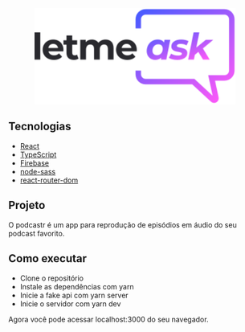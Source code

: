 <p align="center">
  <img alt="dark" width="400px" src="https://github.com/juliannelicon/nlw6-letmeask/blob/master/src/assets/images/logo.svg" />
</p>

## Tecnologias
- [React](https://reactjs.org)
- [TypeScript](https://www.typescriptlang.org/)
- [Firebase](https://firebase.google.com/)
- [node-sass](https://github.com/sass/node-sass)
- [react-router-dom](https://reactrouter.com/web/guides/quick-start)

## Projeto
O podcastr é um app para reprodução de episódios em áudio do seu podcast favorito.

## Como executar

   - Clone o repositório
   - Instale as dependências com yarn
   - Inicie a fake api com yarn server
   - Inicie o servidor com yarn dev

Agora você pode acessar localhost:3000 do seu navegador.
